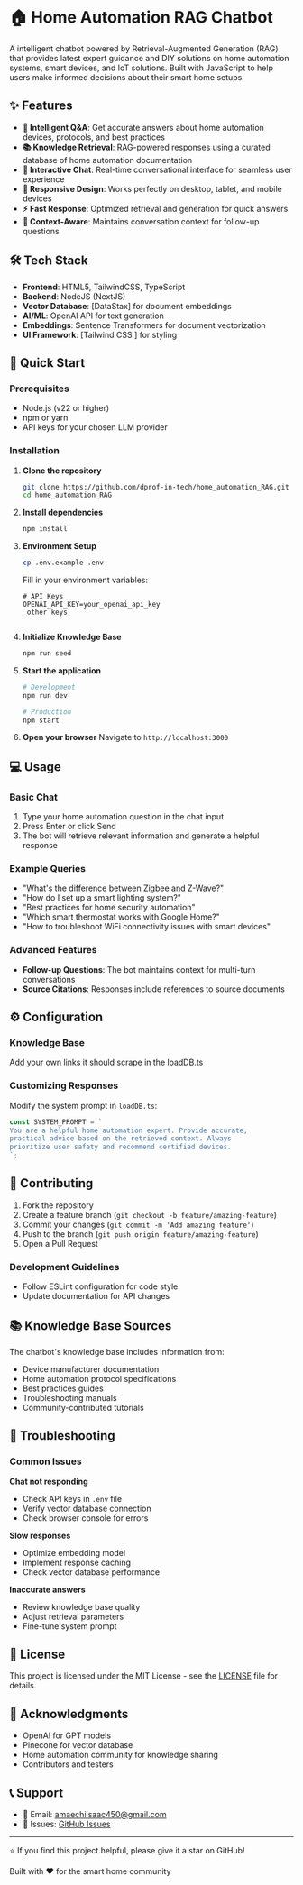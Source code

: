 # 🏠 Home Automation RAG Chatbot

A intelligent chatbot powered by Retrieval-Augmented Generation (RAG) that provides latest expert guidance and DIY solutions on home automation systems, smart devices, and IoT solutions. Built with JavaScript to help users make informed decisions about their smart home setups.

## ✨ Features

- **🤖 Intelligent Q&A**: Get accurate answers about home automation devices, protocols, and best practices
- **📚 Knowledge Retrieval**: RAG-powered responses using a curated database of home automation documentation
- **💬 Interactive Chat**: Real-time conversational interface for seamless user experience
- **📱 Responsive Design**: Works perfectly on desktop, tablet, and mobile devices
- **⚡ Fast Response**: Optimized retrieval and generation for quick answers
- **🎯 Context-Aware**: Maintains conversation context for follow-up questions

## 🛠️ Tech Stack

- **Frontend**: HTML5, TailwindCSS, TypeScript
- **Backend**: NodeJS (NextJS)
- **Vector Database**: [DataStax] for document embeddings
- **AI/ML**: OpenAI API  for text generation
- **Embeddings**: Sentence Transformers for document vectorization
- **UI Framework**: [Tailwind CSS ] for styling

## 🚀 Quick Start

### Prerequisites

- Node.js (v22 or higher)
- npm or yarn
- API keys for your chosen LLM provider

### Installation

1. **Clone the repository**
   ```bash
   git clone https://github.com/dprof-in-tech/home_automation_RAG.git
   cd home_automation_RAG
   ```

2. **Install dependencies**
   ```bash
   npm install
   ```

3. **Environment Setup**
   ```bash
   cp .env.example .env
   ```
   
   Fill in your environment variables:
   ```env
   # API Keys
   OPENAI_API_KEY=your_openai_api_key
    other keys
   

   ```

4. **Initialize Knowledge Base**
   ```bash
   npm run seed
   ```

5. **Start the application**
   ```bash
   # Development
   npm run dev
   
   # Production
   npm start
   ```

6. **Open your browser**
   Navigate to `http://localhost:3000`


## 💻 Usage

### Basic Chat

1. Type your home automation question in the chat input
2. Press Enter or click Send
3. The bot will retrieve relevant information and generate a helpful response

### Example Queries

- "What's the difference between Zigbee and Z-Wave?"
- "How do I set up a smart lighting system?"
- "Best practices for home security automation"
- "Which smart thermostat works with Google Home?"
- "How to troubleshoot WiFi connectivity issues with smart devices"

### Advanced Features

- **Follow-up Questions**: The bot maintains context for multi-turn conversations
- **Source Citations**: Responses include references to source documents

## ⚙️ Configuration

### Knowledge Base

Add your own links it should scrape in the loadDB.ts


### Customizing Responses

Modify the system prompt in `loadDB.ts`:

```javascript
const SYSTEM_PROMPT = `
You are a helpful home automation expert. Provide accurate, 
practical advice based on the retrieved context. Always 
prioritize user safety and recommend certified devices.
`;
```

## 🤝 Contributing

1. Fork the repository
2. Create a feature branch (`git checkout -b feature/amazing-feature`)
3. Commit your changes (`git commit -m 'Add amazing feature'`)
4. Push to the branch (`git push origin feature/amazing-feature`)
5. Open a Pull Request

### Development Guidelines

- Follow ESLint configuration for code style
- Update documentation for API changes

## 📚 Knowledge Base Sources

The chatbot's knowledge base includes information from:

- Device manufacturer documentation
- Home automation protocol specifications
- Best practices guides
- Troubleshooting manuals
- Community-contributed tutorials

## 🐛 Troubleshooting

### Common Issues

**Chat not responding**
- Check API keys in `.env` file
- Verify vector database connection
- Check browser console for errors

**Slow responses**
- Optimize embedding model
- Implement response caching
- Check vector database performance

**Inaccurate answers**
- Review knowledge base quality
- Adjust retrieval parameters
- Fine-tune system prompt

## 📄 License

This project is licensed under the MIT License - see the [LICENSE](LICENSE) file for details.

## 🙏 Acknowledgments

- OpenAI for GPT models
- Pinecone for vector database
- Home automation community for knowledge sharing
- Contributors and testers

## 📞 Support

- 📧 Email: amaechiisaac450@gmail.com
- 💬 Issues: [GitHub Issues](https://github.com/dprof-in-teche/home_automation_RAG/issues)

---

⭐ If you find this project helpful, please give it a star on GitHub!

Built with ❤️ for the smart home community